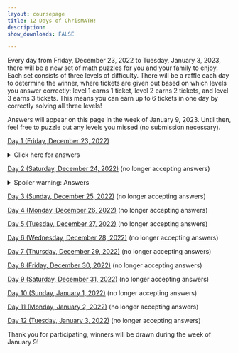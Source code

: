```yaml
---
layout: coursepage
title: 12 Days of ChrisMATH! 
description: 
show_downloads: FALSE

---
```


Every day from Friday, December 23, 2022 to Tuesday, January 3, 2023, there will be a new set of math puzzles for you and your family to enjoy. Each set consists of three levels of difficulty. There will be a raffle each day to determine the winner, where tickets are given out based on which levels you answer correctly: level 1 earns 1 ticket, level 2 earns 2 tickets, and level 3 earns 3 tickets. This means you can earn up to 6 tickets in one day by correctly solving all three levels!

<!--
The puzzles will appear on this website each day before 9:00AM MST of that day, and you have until 11:59PM MST of the same day to submit your answers using this form: <a href="https://forms.gle/8kLAUVSHCZCfKWT28">https://forms.gle/8kLAUVSHCZCfKWT28</a>
-->

Answers will appear on this page in the week of January 9, 2023. Until then, feel free to puzzle out any levels you missed (no submission necessary).


<a href="https://RenertMath.github.io/12Days22/Day01_Star_Battle.pdf">Day 1 (Friday, December 23, 2022)</a> 

<details>
  <summary>Click here for answers</summary>
  
  * Level 1: 25314
  
  * Level 2: 314625
  
  * Level 3: 85172463
  
</details>

<a href="https://RenertMath.github.io/12Days22/Day02_Gifts.pdf">Day 2 (Saturday, December 24, 2022)</a> (no longer accepting answers)

<details>
  <summary>Spoiler warning: Answers</summary>
  
  ```javascript
  Level 1: 
  ```

  ```javascript
  Level 2: 
  ```
  
  ```javascript
  Level 3: 
  ```
  
</details>

<a href="https://RenertMath.github.io/12Days22/Day03_Crossnumber.pdf">Day 3 (Sunday, December 25, 2022)</a> (no longer accepting answers)

<a href="https://RenertMath.github.io/12Days22/Day04_Shape_algebra.pdf">Day 4 (Monday, December 26, 2022)</a> (no longer accepting answers)

<a href="https://RenertMath.github.io/12Days22/Day05_Hidato.pdf">Day 5 (Tuesday, December 27, 2022)</a> (no longer accepting answers)

<a href="https://RenertMath.github.io/12Days22/Day06_Colours.pdf">Day 6 (Wednesday, December 28, 2022)</a> (no longer accepting answers)

<a href="https://RenertMath.github.io/12Days22/Day07_Area_maze.pdf">Day 7 (Thursday, December 29, 2022)</a> (no longer accepting answers)

<a href="https://RenertMath.github.io/12Days22/Day08_Shakashaka.pdf">Day 8 (Friday, December 30, 2022)</a> (no longer accepting answers)

<a href="https://RenertMath.github.io/12Days22/Day09_Conditional_probability.pdf">Day 9 (Saturday, December 31, 2022)</a> (no longer accepting answers)

<a href="https://RenertMath.github.io/12Days22/Day10_Sequences.pdf">Day 10 (Sunday, January 1, 2022)</a> (no longer accepting answers)

<a href="https://RenertMath.github.io/12Days22/Day11_Jigsaw_Sudoku.pdf">Day 11 (Monday, January 2, 2022)</a> (no longer accepting answers)

<a href="https://RenertMath.github.io/12Days22/Day12_Ciphers.pdf">Day 12 (Tuesday, January 3, 2022)</a> (no longer accepting answers)

Thank you for participating, winners will be drawn during the week of January 9!


